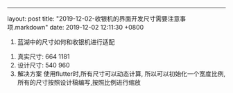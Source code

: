 ---
layout: post
title:  "2019-12-02-收银机的界面开发尺寸需要注意事项.markdown"
date:   2019-12-02 12:11:30 +0800

1. 蓝湖中的尺寸如何和收银机进行适配
1) 真实尺寸:
664 1181
2) 设计尺寸:
540 960
3) 解决方案
使用flutter时,所有尺寸可以动态计算,
所以可以初始化一个宽度比例,所有的尺寸按照设计稿编写,按照比例进行缩放
 
 
    
